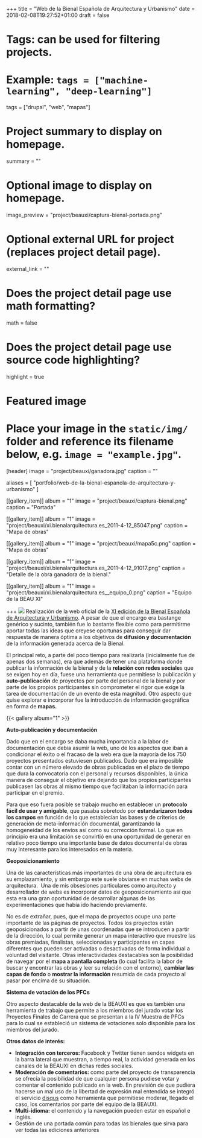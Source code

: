 +++
title = "Web de la Bienal Española de Arquitectura y Urbanismo"
date = 2018-02-08T19:27:52+01:00
draft = false

# Tags: can be used for filtering projects.
# Example: `tags = ["machine-learning", "deep-learning"]`
tags = ["drupal", "web", "mapas"]

# Project summary to display on homepage.
summary = ""

# Optional image to display on homepage.
image_preview = "project/beauxi/captura-bienal-portada.png"

# Optional external URL for project (replaces project detail page).
external_link = ""

# Does the project detail page use math formatting?
math = false

# Does the project detail page use source code highlighting?
highlight = true

# Featured image
# Place your image in the `static/img/` folder and reference its filename below, e.g. `image = "example.jpg"`.
[header]
image = "project/beauxi/ganadora.jpg"
caption = ""

aliases = [
    "portfolio/web-de-la-bienal-espanola-de-arquitectura-y-urbanismo"
]

[[gallery_item]]
album = "1"
image = "project/beauxi/captura-bienal.png"
caption = "Portada"

[[gallery_item]]
album = "1"
image = "project/beauxi/xi.bienalarquitectura.es_2011-4-12_85047.png"
caption = "Mapa de obras"

[[gallery_item]]
album = "1"
image = "project/beauxi/mapa5c.png"
caption = "Mapa de obras"

[[gallery_item]]
album = "1"
image = "project/beauxi/xi.bienalarquitectura.es_2011-4-12_91017.png"
caption = "Detalle de la obra ganadora de la bienal."

[[gallery_item]]
album = "1"
image = "project/beauxi/xi.bienalarquitectura.es__equipo_0.png"
caption = "Equipo de la BEAU XI"

+++
![](/img/project/beauxi/captura-bienal-portada.png)
Realización de la web oficial de la <a href="http://xi.bienalarquitectura.es" class="ext" target="_blank">XI edición de la Bienal Española de Arquitectura y Urbanismo</a>. A pesar de que el encargo era bastange genérico y sucinto, también fue lo bastante flexible como para permitirme aportar todas las ideas que creyese oportunas para conseguir dar respuesta de manera óptima a los objetivos de <strong>difusión y documentación</strong> de la información generada acerca de la Bienal.</p>
<p>El principal reto, a parte del poco tiempo para realizarla (inicialmente fue de apenas dos semanas), era que además de tener una plataforma donde publicar la información de la bienal y de la <strong>relación con redes sociale</strong>s que se exigen hoy en día, fuese una herramienta que permitiese la publicación y <strong>auto-publicación</strong> de proyectos por parte del personal de la bienal y por parte de los propios participantes sin comprometer el rigor que exige la tarea de documentación de un evento de esta magnitud. Otro aspecto que quise explorar e incorporar fue la introducción de información geográfica en forma de<strong> mapas.</strong>

{{< gallery album="1" >}}

<strong>Auto-publicación y documentación</strong></p>
<p>Dado que en el encargo se daba mucha importancia a la labor de documentación que debía asumir la web, uno de los aspectos que iban a condicionar el éxito o el fracaso de la web era que la mayoría de los 750 proyectos presentados estuviesen publicados. Dado que era imposible contar con un número elevado de obras publicadas en el plazo de tiempo que dura la convocatoria con el personal y recursos disponibles, la única manera de conseguir el objetivo era dejando que los propios participantes publicasen las obras al mismo tiempo que facilitaban la información para participar en el premio.</p>
<p>Para que eso fuera posible se trabajo mucho en establecer un <strong>protocolo fácil de usar y amigable</strong>, que pasaba sobretodo por <strong>estandarizaron todos los campos</strong> en función de lo que establecían las bases y de criterios de generación de meta-información documental, garantizando la homogeneidad de los envíos así como su corrección formal. Lo que en principio era una limitación se convirtió en una oportunidad de generar en relativo poco tiempo una importante base de datos documental de obras muy interesante para los interesados en la materia.</p>
<p><strong>Geoposicionamiento</strong></p>
<p>Una de las características más importantes de una obra de arquitectura es su emplazamiento, y sin embargo este suele obviarse en muchas webs de arquitectura.&nbsp; Una de mis obsesiones particulares como arquitecto y desarrollador de webs es incorporar datos de geoposicionamiento así que esta era una gran oportunidad de desarrollar algunas de las experimentaciones que había ido haciendo previamente.</p>
<p>No es de extrañar, pues, que el mapa de proyectos ocupe una parte importante de las páginas de proyectos. Todos los proyectos están geoposicionados a partir de unas coordenadas que se introducen a partir de la dirección, lo cual permite generar un mapa interactivo que muestre las obras premiadas, finalistas, seleccionadas y participantes en capas diferentes que pueden ser activadas o desactivadas de forma individual a voluntad del visitante. Otras interactividades destacables son la posibilidad de navegar por el <strong>mapa a pantalla completa</strong> (lo cual facilita la labor de buscar y encontrar las obras y leer su relación con el entorno), <strong>cambiar las capas de fondo</strong> o <strong>mostrar la información</strong> resumida de cada proyecto al pasar por encima de su situación.</p>
<p><strong>Sistema de votación de los PFCs</strong></p>
<p>Otro aspecto destacable de la web de la BEAUXI es que es también una herramienta de trabajo que permite a los miembros del jurado votar los Proyectos Finales de Carrera que se presentan a la IV Muestra de PFCs para lo cual se estableció un sistema de votaciones solo disponible para los miembros del jurado.</p>
<p><strong>Otros datos de interés:</strong></p>
<ul><li><strong>Integración con terceros: </strong>Facebook y Twitter tienen sendos widgets en la barra lateral que muestran, a tiempo real, la actividad generada en los canales de la BEAUXI en dichas redes sociales.</li>
<li><strong>Moderación de comentarios: </strong>como parte del proyecto de transparencia se ofrecía la posibilidad de que cualquier persona pudiese votar y comentar el contenido publicado en la web. En previsión de que pudiera hacerse un mal uso de la libertad de expresión mal entendida se integró el servicio <a href="https://disqus.com/" class="ext" target="_blank">disqus</a> como herramienta que permitiese moderar, llegado el caso, los comentarios por parte del equipo de la BEAUXI.</li>
<li><strong>Multi-idioma:</strong> el contenido y la navegación pueden estar en español e inglés.</li>
<li>Gestión de una portada común para todas las bienales que sirva para ver todas las ediciones anteriores</li>
